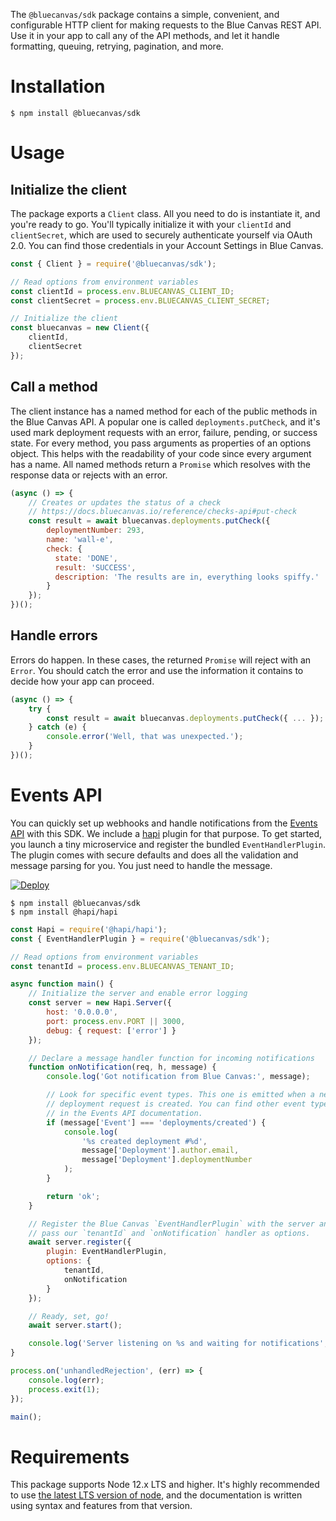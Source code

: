 The `@bluecanvas/sdk` package contains a simple, convenient, and configurable
HTTP client for making requests to the Blue Canvas REST API. Use it in your app
to call any of the API methods, and let it handle formatting, queuing, retrying,
pagination, and more.

# Installation

```shell
$ npm install @bluecanvas/sdk
```

# Usage

## Initialize the client

The package exports a `Client` class. All you need to do is instantiate it,
and you're ready to go. You'll typically initialize it with your `clientId`
and `clientSecret`, which are used to securely authenticate yourself via
OAuth 2.0. You can find those credentials in your Account Settings
in Blue Canvas.

```javascript
const { Client } = require('@bluecanvas/sdk');

// Read options from environment variables
const clientId = process.env.BLUECANVAS_CLIENT_ID;
const clientSecret = process.env.BLUECANVAS_CLIENT_SECRET;

// Initialize the client
const bluecanvas = new Client({
    clientId,
    clientSecret
});
```

## Call a method

The client instance has a named method for each of the public methods in the
Blue Canvas API. A popular one is called `deployments.putCheck`, and it's used
mark deployment requests with an error, failure, pending, or success state. For
every method, you pass arguments as properties of an options object. This helps
with the readability of your code since every argument has a name. All named
methods return a `Promise` which resolves with the response data or rejects with
an error.

```javascript
(async () => {
    // Creates or updates the status of a check
    // https://docs.bluecanvas.io/reference/checks-api#put-check
    const result = await bluecanvas.deployments.putCheck({
        deploymentNumber: 293,
        name: 'wall-e',
        check: {
          state: 'DONE',
          result: 'SUCCESS',
          description: 'The results are in, everything looks spiffy.'
        }
    });
})();
```

## Handle errors

Errors do happen. In these cases, the returned `Promise` will reject with an
`Error`. You should catch the error and use the information it contains to
decide how your app can proceed.

```javascript
(async () => {
    try {
        const result = await bluecanvas.deployments.putCheck({ ... });
    } catch (e) {
        console.error('Well, that was unexpected.');
    }
})();
```

# Events API

You can quickly set up webhooks and handle notifications from the [Events API](https://docs.bluecanvas.io/reference/events-api) with this SDK. We include a [hapi](https://hapi.dev) plugin for that purpose. To get started, you launch a tiny microservice and register the bundled `EventHandlerPlugin`. The plugin comes with secure defaults and does all the validation and message parsing for you. You just need to handle the message.

[![Deploy](https://www.herokucdn.com/deploy/button.png)](https://heroku.com/deploy?template=https://github.com/bluecanvas/example-node-eventhandler)

```shell
$ npm install @bluecanvas/sdk
$ npm install @hapi/hapi
```

```javascript
const Hapi = require('@hapi/hapi');
const { EventHandlerPlugin } = require('@bluecanvas/sdk');

// Read options from environment variables
const tenantId = process.env.BLUECANVAS_TENANT_ID;

async function main() {
    // Initialize the server and enable error logging
    const server = new Hapi.Server({
        host: '0.0.0.0',
        port: process.env.PORT || 3000,
        debug: { request: ['error'] }
    });

    // Declare a message handler function for incoming notifications
    function onNotification(req, h, message) {
        console.log('Got notification from Blue Canvas:', message);

        // Look for specific event types. This one is emitted when a new
        // deployment request is created. You can find other event types
        // in the Events API documentation.
        if (message['Event'] === 'deployments/created') {
            console.log(
                '%s created deployment #%d',
                message['Deployment'].author.email,
                message['Deployment'].deploymentNumber
            );
        }

        return 'ok';
    }

    // Register the Blue Canvas `EventHandlerPlugin` with the server and
    // pass our `tenantId` and `onNotification` handler as options.
    await server.register({
        plugin: EventHandlerPlugin,
        options: {
            tenantId,
            onNotification
        }
    });

    // Ready, set, go!
    await server.start();

    console.log('Server listening on %s and waiting for notifications', server.info.uri);
}

process.on('unhandledRejection', (err) => {
    console.log(err);
    process.exit(1);
});

main();
```

# Requirements

This package supports Node 12.x LTS and higher. It's highly recommended to use
[the latest LTS version of node](https://github.com/nodejs/Release#release-schedule),
and the documentation is written using syntax and features from that version.
